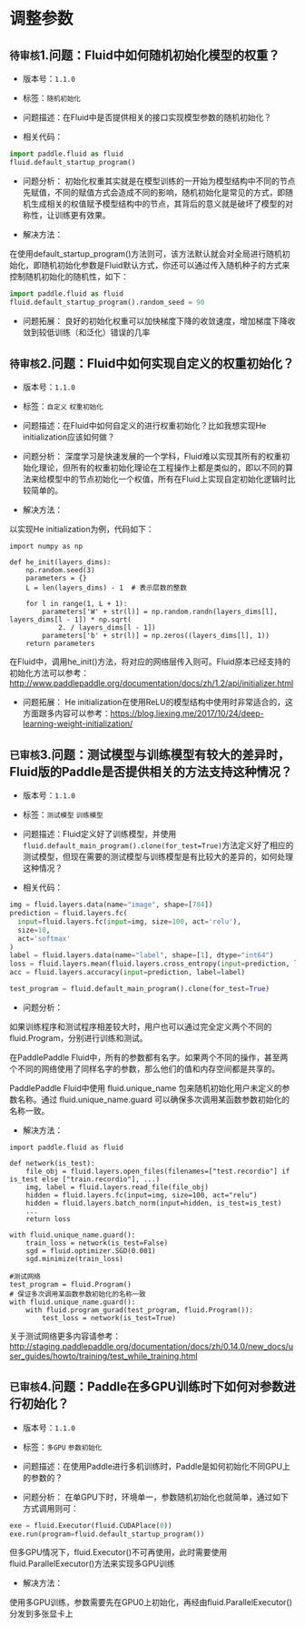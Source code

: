 # 调整参数

## `待审核`1.问题：Fluid中如何随机初始化模型的权重？

+ 版本号：`1.1.0`

+ 标签：`随机初始化`

+ 问题描述：在Fluid中是否提供相关的接口实现模型参数的随机初始化？

+ 相关代码：

```python
import paddle.fluid as fluid
fluid.default_startup_program()
```

+ 问题分析：
初始化权重其实就是在模型训练的一开始为模型结构中不同的节点先赋值，不同的赋值方式会造成不同的影响，随机初始化是常见的方式，即随机生成相关的权值赋予模型结构中的节点，其背后的意义就是破坏了模型的对称性，让训练更有效果。

+ 解决方法：

在使用default_startup_program()方法则可，该方法默认就会对全局进行随机初始化，即随机初始化参数是Fluid默认方式，你还可以通过传入随机种子的方式来控制随机初始化的随机性，如下：


```python
import paddle.fluid as fluid
fluid.default_startup_program().random_seed = 90
```


+ 问题拓展：
良好的初始化权重可以加快梯度下降的收敛速度，增加梯度下降收敛到较低训练（和泛化）错误的几率



## `待审核`2.问题：Fluid中如何实现自定义的权重初始化？

+ 版本号：`1.1.0`

+ 标签：`自定义` `权重初始化`

+ 问题描述：在Fluid中如何自定义的进行权重初始化？比如我想实现He initialization应该如何做？

+ 问题分析：
深度学习是快速发展的一个学科，Fluid难以实现其所有的权重初始化理论，但所有的权重初始化理论在工程操作上都是类似的，即以不同的算法来给模型中的节点初始化一个权值，所有在Fluid上实现自定初始化逻辑时比较简单的。

+ 解决方法：

以实现He initialization为例，代码如下：

```
import numpy as np

def he_init(layers_dims):
    np.random.seed(3)
    parameters = {}
    L = len(layers_dims) - 1  # 表示层数的整数

    for l in range(1, L + 1):
        parameters['W' + str(l)] = np.random.randn(layers_dims[l], layers_dims[l - 1]) * np.sqrt(
            2. / layers_dims[l - 1])
        parameters['b' + str(l)] = np.zeros((layers_dims[l], 1))
    return parameters
```

在Fluid中，调用he_init()方法，将对应的网络层传入则可。Fluid原本已经支持的初始化方法可以参考：http://www.paddlepaddle.org/documentation/docs/zh/1.2/api/initializer.html


+ 问题拓展：
He initialization在使用ReLU的模型结构中使用时非常适合的，这方面跟多内容可以参考：https://blog.liexing.me/2017/10/24/deep-learning-weight-initialization/


## `已审核`3.问题：测试模型与训练模型有较大的差异时，Fluid版的Paddle是否提供相关的方法支持这种情况？

+ 版本号：`1.1.0`

+ 标签：`测试模型` `训练模型`

+ 问题描述：Fluid定义好了训练模型，并使用`fluid.default_main_program().clone(for_test=True)`方法定义好了相应的测试模型，但现在需要的测试模型与训练模型是有比较大的差异的，如何处理这种情况？

+ 相关代码：

```python
img = fluid.layers.data(name="image", shape=[784])
prediction = fluid.layers.fc(
  input=fluid.layers.fc(input=img, size=100, act='relu'),
  size=10,
  act='softmax'
)
label = fluid.layers.data(name="label", shape=[1], dtype="int64")
loss = fluid.layers.mean(fluid.layers.cross_entropy(input=prediction, label=label))
acc = fluid.layers.accuracy(input=prediction, label=label)

test_program = fluid.default_main_program().clone(for_test=True)
```

+ 问题分析：

如果训练程序和测试程序相差较大时，用户也可以通过完全定义两个不同的 fluid.Program，分别进行训练和测试。

在PaddlePaddle Fluid中，所有的参数都有名字。如果两个不同的操作，甚至两个不同的网络使用了同样名字的参数，那么他们的值和内存空间都是共享的。

PaddlePaddle Fluid中使用 fluid.unique_name 包来随机初始化用户未定义的参数名称。通过 fluid.unique_name.guard 可以确保多次调用某函数参数初始化的名称一致。

+ 解决方法：

```
import paddle.fluid as fluid

def network(is_test):
    file_obj = fluid.layers.open_files(filenames=["test.recordio"] if is_test else ["train.recordio"], ...)
    img, label = fluid.layers.read_file(file_obj)
    hidden = fluid.layers.fc(input=img, size=100, act="relu")
    hidden = fluid.layers.batch_norm(input=hidden, is_test=is_test)
    ...
    return loss

with fluid.unique_name.guard():
    train_loss = network(is_test=False)
    sgd = fluid.optimizer.SGD(0.001)
    sgd.minimize(train_loss)

#测试网络
test_program = fluid.Program()
# 保证多次调用某函数参数初始化的名称一致
with fluid.unique_name.guard():
    with fluid.program_gurad(test_program, fluid.Program()):
        test_loss = network(is_test=True)
```

关于测试网络更多内容请参考：http://staging.paddlepaddle.org/documentation/docs/zh/0.14.0/new_docs/user_guides/howto/training/test_while_training.html


## `已审核`4.问题：Paddle在多GPU训练时下如何对参数进行初始化？
+ 版本号：`1.1.0`

+ 标签：`多GPU` `参数初始化`

+ 问题描述：在使用Paddle进行多机训练时，Paddle是如何初始化不同GPU上的参数的？

+ 问题分析：
在单GPU下时，环境单一，参数随机初始化也就简单，通过如下方式调用则可：

```python
exe = fluid.Executor(fluid.CUDAPlace(0))
exe.run(program=fluid.default_startup_program())
```

但多GPU情况下，fluid.Executor()不可再使用，此时需要使用fluid.ParallelExecutor()方法来实现多GPU训练

+ 解决方法：

使用多GPU训练，参数需要先在GPU0上初始化，再经由fluid.ParallelExecutor()分发到多张显卡上


















